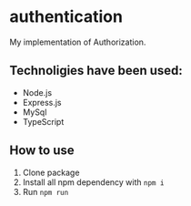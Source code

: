 # authentication
My implementation of Authorization.


## Technoligies have been used:
  - Node.js
  - Express.js
  - MySql
  - TypeScript

## How to use

1. Clone package
2. Install all npm dependency with
`npm i`
3. Run 
`npm run`

